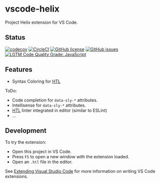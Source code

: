 # vscode-helix

Project Helix extension for VS Code.

## Status
[![codecov](https://img.shields.io/codecov/c/github/adobe/vscode-helix.svg)](https://codecov.io/gh/adobe/vscode-helix)
[![CircleCI](https://img.shields.io/circleci/project/github/adobe/vscode-helix.svg)](https://circleci.com/gh/adobe/vscode-helix)
[![GitHub license](https://img.shields.io/github/license/adobe/vscode-helix.svg)](https://github.com/adobe/vscode-helix/blob/master/LICENSE.txt)
[![GitHub issues](https://img.shields.io/github/issues/adobe/vscode-helix.svg)](https://github.com/adobe/vscode-helix/issues)
[![LGTM Code Quality Grade: JavaScript](https://img.shields.io/lgtm/grade/javascript/g/adobe/vscode-helix.svg?logo=lgtm&logoWidth=18)](https://lgtm.com/projects/g/adobe/vscode-helix)

## Features

* Syntax Coloring for [HTL](https://github.com/adobe/htl-spec/blob/master/SPECIFICATION.md)

ToDo:

* Code completion for `data-sly-*` attributes.
* Intellisense for `data-sly-*` attributes.
* [HTL](https://github.com/adobe/htl-spec/blob/master/SPECIFICATION.md) linter integrated in editor (similar to ESLint)
* ...

## Development

To try the extension:
* Open this project in VS Code.
* Press `F5` to open a new window with the extension loaded.
* Open an `.htl` file in the editor.

See [Extending Visual Studio Code](https://code.visualstudio.com/docs/extensions/overview) for more information on writing VS Code extensions.

